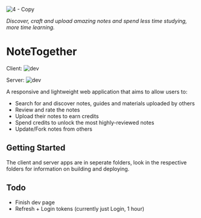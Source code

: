 ![4 - Copy](https://user-images.githubusercontent.com/16388604/170707455-4a23cca2-6a1e-4c50-b23c-64451e68aaab.PNG)

_Discover, craft and upload amazing notes and spend less time studying, more time learning._

# NoteTogether
Client: ![dev](https://github.com/shotnothing/NoteTogether/actions/workflows/client-dev.yaml/badge.svg)

Server: ![dev](https://github.com/shotnothing/NoteTogether/actions/workflows/server-dev.yaml/badge.svg)

A responsive and lightweight web application that aims to allow users to:
- Search for and discover notes, guides and materials uploaded by others
- Review and rate the notes
- Upload their notes to earn credits
- Spend credits to unlock the most highly-reviewed notes
- Update/Fork notes from others

## Getting Started
The client and server apps are in seperate folders, look in the respective folders for information on building and deploying.

## Todo
- Finish dev page
- Refresh + Login tokens (currently just Login, 1 hour)
